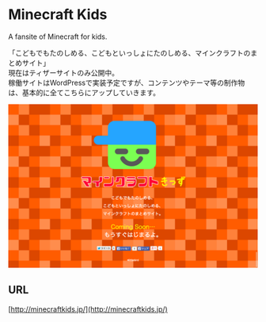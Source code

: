 # Minecraft Kids

A fansite of Minecraft for kids.

「こどもでもたのしめる、こどもといっしょにたのしめる、マインクラフトのまとめサイト」  
現在はティザーサイトのみ公開中。  
稼働サイトはWordPressで実装予定ですが、コンテンツやテーマ等の制作物は、基本的に全てこちらにアップしていきます。

![](screenshots/teaser.png?raw=true)

## URL

[http://minecraftkids.jp/](http://minecraftkids.jp/)
